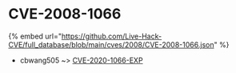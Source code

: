 # CVE-2008-1066
{% embed url="https://github.com/Live-Hack-CVE/full_database/blob/main/cves/2008/CVE-2008-1066.json" %}

* cbwang505 ~> [CVE-2020-1066-EXP](https://www.alice-snow.ru/2008/database/cve-2008-1066/cve-2020-1066-exp-cbwang505)
